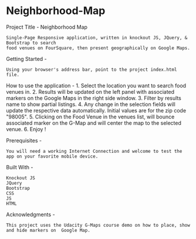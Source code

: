 # Neighborhood-Map

Project Title - Neighborhood Map

    Single-Page Responsive application, written in knockout JS, JQuery, & Bootstrap to search
    food venues on FourSquare, then present geographically on Google Maps.  

Getting Started -

    Using your browser's address bar, point to the project index.html file.

How to use the application -
    1. Select the location you want to search food venues in.
    2. Results will be updated on the left panel with associated markers on the Google Maps in the right side window.
    3. Filter by results name to show partial listings.
    4. Any change in the selection fields will update the respective data automatically.
    Initial values are for the zip code "98005".
    5. Clicking on the Food Venue in the venues list, will bounce associated marker on the G-Map and will center the map to the selected venue.
    6. Enjoy !


Prerequisites -

    You will need a working Internet Connection and welcome to test the app on your favorite mobile device.


Built With -

    Knockout JS
    JQuery
    Bootstrap
    CSS
    JS
    HTML

Acknowledgments -

    This project uses the Udacity G-Maps course demo on how to place, show and hide markers on  Google Map.
